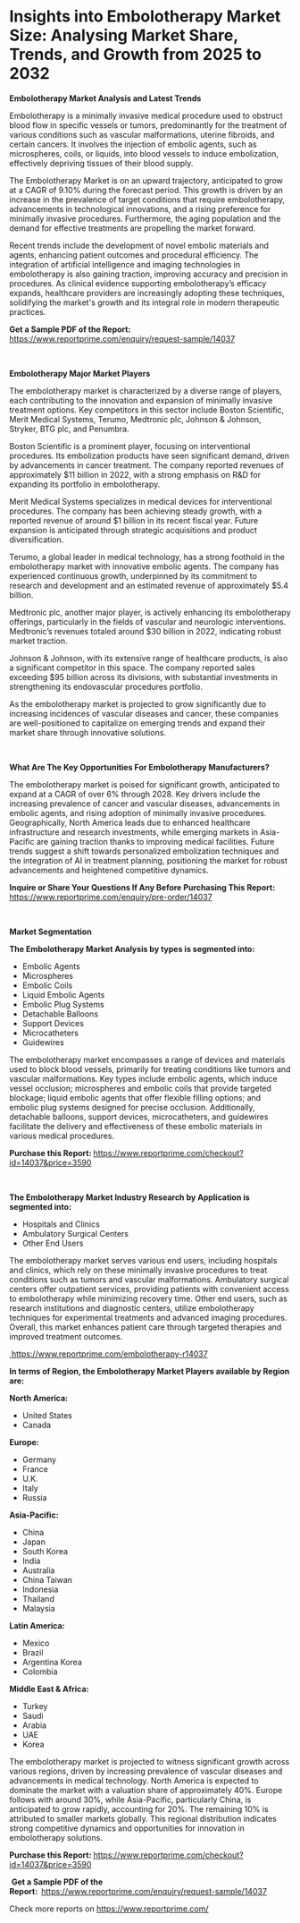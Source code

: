 <p><h1>Insights into Embolotherapy Market Size: Analysing Market Share, Trends, and Growth from 2025 to 2032</h1></p><p><strong>Embolotherapy Market Analysis and Latest Trends</strong></p>
<p><p>Embolotherapy is a minimally invasive medical procedure used to obstruct blood flow in specific vessels or tumors, predominantly for the treatment of various conditions such as vascular malformations, uterine fibroids, and certain cancers. It involves the injection of embolic agents, such as microspheres, coils, or liquids, into blood vessels to induce embolization, effectively depriving tissues of their blood supply.</p><p>The Embolotherapy Market is on an upward trajectory, anticipated to grow at a CAGR of 9.10% during the forecast period. This growth is driven by an increase in the prevalence of target conditions that require embolotherapy, advancements in technological innovations, and a rising preference for minimally invasive procedures. Furthermore, the aging population and the demand for effective treatments are propelling the market forward.</p><p>Recent trends include the development of novel embolic materials and agents, enhancing patient outcomes and procedural efficiency. The integration of artificial intelligence and imaging technologies in embolotherapy is also gaining traction, improving accuracy and precision in procedures. As clinical evidence supporting embolotherapy’s efficacy expands, healthcare providers are increasingly adopting these techniques, solidifying the market's growth and its integral role in modern therapeutic practices.</p></p>
<p><strong>Get a Sample PDF of the Report:&nbsp;</strong> <a href="https://www.reportprime.com/enquiry/request-sample/14037?utm_campaign=3497&utm_medium=2&utm_source=Github&utm_content=ia&utm_term=20032025&utm_id=embolotherapy">https://www.reportprime.com/enquiry/request-sample/14037</a></p>
<p>&nbsp;</p>
<p><strong>Embolotherapy Major Market Players</strong></p>
<p><p>The embolotherapy market is characterized by a diverse range of players, each contributing to the innovation and expansion of minimally invasive treatment options. Key competitors in this sector include Boston Scientific, Merit Medical Systems, Terumo, Medtronic plc, Johnson & Johnson, Stryker, BTG plc, and Penumbra. </p><p>Boston Scientific is a prominent player, focusing on interventional procedures. Its embolization products have seen significant demand, driven by advancements in cancer treatment. The company reported revenues of approximately $11 billion in 2022, with a strong emphasis on R&D for expanding its portfolio in embolotherapy.</p><p>Merit Medical Systems specializes in medical devices for interventional procedures. The company has been achieving steady growth, with a reported revenue of around $1 billion in its recent fiscal year. Future expansion is anticipated through strategic acquisitions and product diversification.</p><p>Terumo, a global leader in medical technology, has a strong foothold in the embolotherapy market with innovative embolic agents. The company has experienced continuous growth, underpinned by its commitment to research and development and an estimated revenue of approximately $5.4 billion.</p><p>Medtronic plc, another major player, is actively enhancing its embolotherapy offerings, particularly in the fields of vascular and neurologic interventions. Medtronic’s revenues totaled around $30 billion in 2022, indicating robust market traction.</p><p>Johnson & Johnson, with its extensive range of healthcare products, is also a significant competitor in this space. The company reported sales exceeding $95 billion across its divisions, with substantial investments in strengthening its endovascular procedures portfolio.</p><p>As the embolotherapy market is projected to grow significantly due to increasing incidences of vascular diseases and cancer, these companies are well-positioned to capitalize on emerging trends and expand their market share through innovative solutions.</p></p>
<p>&nbsp;</p>
<p><strong>What Are The Key Opportunities For Embolotherapy Manufacturers?</strong></p>
<p><p>The embolotherapy market is poised for significant growth, anticipated to expand at a CAGR of over 6% through 2028. Key drivers include the increasing prevalence of cancer and vascular diseases, advancements in embolic agents, and rising adoption of minimally invasive procedures. Geographically, North America leads due to enhanced healthcare infrastructure and research investments, while emerging markets in Asia-Pacific are gaining traction thanks to improving medical facilities. Future trends suggest a shift towards personalized embolization techniques and the integration of AI in treatment planning, positioning the market for robust advancements and heightened competitive dynamics.</p></p>
<p><strong>Inquire or Share Your Questions If Any Before Purchasing This Report:</strong> <a href="https://www.reportprime.com/enquiry/pre-order/14037?utm_campaign=3497&utm_medium=2&utm_source=Github&utm_content=ia&utm_term=20032025&utm_id=embolotherapy">https://www.reportprime.com/enquiry/pre-order/14037</a></p>
<p>&nbsp;</p>
<p><strong>Market Segmentation</strong></p>
<p><strong>The Embolotherapy Market Analysis by types is segmented into:</strong></p>
<p><ul><li>Embolic Agents</li><li>Microspheres</li><li>Embolic Coils</li><li>Liquid Embolic Agents</li><li>Embolic Plug Systems</li><li>Detachable Balloons</li><li>Support Devices</li><li>Microcatheters</li><li>Guidewires</li></ul></p>
<p><p>The embolotherapy market encompasses a range of devices and materials used to block blood vessels, primarily for treating conditions like tumors and vascular malformations. Key types include embolic agents, which induce vessel occlusion; microspheres and embolic coils that provide targeted blockage; liquid embolic agents that offer flexible filling options; and embolic plug systems designed for precise occlusion. Additionally, detachable balloons, support devices, microcatheters, and guidewires facilitate the delivery and effectiveness of these embolic materials in various medical procedures.</p></p>
<p><strong>Purchase this Report:&nbsp;</strong><a href="https://www.reportprime.com/checkout?id=14037&price=3590&utm_campaign=3497&utm_medium=2&utm_source=Github&utm_content=ia&utm_term=20032025&utm_id=embolotherapy">https://www.reportprime.com/checkout?id=14037&price=3590</a></p>
<p>&nbsp;</p>
<p><strong>The Embolotherapy Market Industry Research by Application is segmented into:</strong></p>
<p><ul><li>Hospitals and Clinics</li><li>Ambulatory Surgical Centers</li><li>Other End Users</li></ul></p>
<p><p>The embolotherapy market serves various end users, including hospitals and clinics, which rely on these minimally invasive procedures to treat conditions such as tumors and vascular malformations. Ambulatory surgical centers offer outpatient services, providing patients with convenient access to embolotherapy while minimizing recovery time. Other end users, such as research institutions and diagnostic centers, utilize embolotherapy techniques for experimental treatments and advanced imaging procedures. Overall, this market enhances patient care through targeted therapies and improved treatment outcomes.</p></p>
<p><a href="https://www.reportprime.com/embolotherapy-r14037?utm_campaign=3497&utm_medium=2&utm_source=Github&utm_content=ia&utm_term=20032025&utm_id=embolotherapy">&nbsp;https://www.reportprime.com/embolotherapy-r14037</a></p>
<p><strong>In terms of Region, the Embolotherapy Market Players available by Region are:</strong></p>
<p>
    <p> <strong> North America: </strong>
        <ul>
            <li>United States</li>
            <li>Canada</li>
        </ul>
        </p> 
    <p> <strong> Europe: </strong>
        <ul>
            <li>Germany</li>
            <li>France</li>
            <li>U.K.</li>
            <li>Italy</li>
            <li>Russia</li>
        </ul>
        </p> 
    <p> <strong> Asia-Pacific: </strong>
        <ul>
            <li>China</li>
            <li>Japan</li>
            <li>South Korea</li>
            <li>India</li>
            <li>Australia</li>
            <li>China Taiwan</li>
            <li>Indonesia</li>
            <li>Thailand</li>
            <li>Malaysia</li>
        </ul>
        </p> 
    <p> <strong> Latin America: </strong>
        <ul>
            <li>Mexico</li>
            <li>Brazil</li>
            <li>Argentina Korea</li>
            <li>Colombia</li>
        </ul>
        </p> 
    <p> <strong> Middle East & Africa: </strong>
        <ul>
            <li>Turkey</li>
            <li>Saudi</li>
            <li>Arabia</li>
            <li>UAE</li>
            <li>Korea</li>
        </ul>
    </p>
    </p>
<p><p>The embolotherapy market is projected to witness significant growth across various regions, driven by increasing prevalence of vascular diseases and advancements in medical technology. North America is expected to dominate the market with a valuation share of approximately 40%. Europe follows with around 30%, while Asia-Pacific, particularly China, is anticipated to grow rapidly, accounting for 20%. The remaining 10% is attributed to smaller markets globally. This regional distribution indicates strong competitive dynamics and opportunities for innovation in embolotherapy solutions.</p></p>
<p><strong>Purchase this Report: </strong><a href="https://www.reportprime.com/checkout?id=14037&price=3590&utm_campaign=3497&utm_medium=2&utm_source=Github&utm_content=ia&utm_term=20032025&utm_id=embolotherapy">https://www.reportprime.com/checkout?id=14037&price=3590</a></p>
<p>&nbsp;<strong>Get a Sample PDF of the Report:&nbsp;&nbsp;</strong><a href="https://www.reportprime.com/enquiry/request-sample/14037?utm_campaign=3497&utm_medium=2&utm_source=Github&utm_content=ia&utm_term=20032025&utm_id=embolotherapy">https://www.reportprime.com/enquiry/request-sample/14037</a></p>
<p><strong></strong></p>
<p>Check more reports on <a href="https://www.reportprime.com/?utm_campaign=3497&utm_medium=2&utm_source=Github&utm_content=ia&utm_term=20032025&utm_id=embolotherapy">https://www.reportprime.com/</a></p>